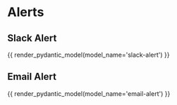 # Alerts
 
## Slack Alert 
{{ render_pydantic_model(model_name='slack-alert') }}

## Email Alert
{{ render_pydantic_model(model_name='email-alert') }}